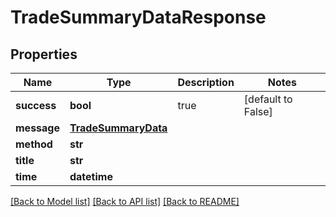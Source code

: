# TradeSummaryDataResponse

## Properties
Name | Type | Description | Notes
------------ | ------------- | ------------- | -------------
**success** | **bool** | true | [default to False]
**message** | [**TradeSummaryData**](TradeSummaryData.md) |  | 
**method** | **str** |  | 
**title** | **str** |  | 
**time** | **datetime** |  | 

[[Back to Model list]](../README.md#documentation-for-models) [[Back to API list]](../README.md#documentation-for-api-endpoints) [[Back to README]](../README.md)


